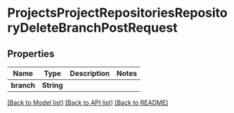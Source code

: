 # ProjectsProjectRepositoriesRepositoryDeleteBranchPostRequest

## Properties

Name | Type | Description | Notes
------------ | ------------- | ------------- | -------------
**branch** | **String** |  | 

[[Back to Model list]](../README.md#documentation-for-models) [[Back to API list]](../README.md#documentation-for-api-endpoints) [[Back to README]](../README.md)


